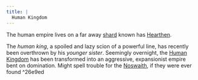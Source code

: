 ```yaml
---
title: |
  Human Kingdom
---
```


The human empire lives on a far away [shard](/Locations/Cloud%20Sea/Shards/Shards.md) known has [Hearthen](/Locations/Cloud%20Sea/Shards/Hearthen/Hearthen.md).

The *human king*, a spoiled and lazy scion of a powerful line, has recently been overthrown by his *younger sister*. Seemingly overnight, the [Human Kingdom](/Groups/Human%20Kingdom.md) has been transformed into an aggressive, expansionist empire bent on domination. Might spell trouble for the [Noswaith](/Groups/Brethyn%20Noswaith.md), if they were ever found ^26e9ed
